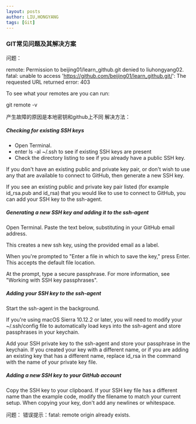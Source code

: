 ```yaml
---
layout: posts
author: LIU,HONGYANG
tags: [Git]
---
```






### GIT常见问题及其解决方案



问题：

remote: Permission to beijing01/learn_github.git denied to liuhongyang02. fatal: unable to access 'https://github.com/beijing01/learn_github.git/': The requested URL returned error: 403

To see what your remotes are you can run:

git remote -v

产生故障的原因是本地密钥和github上不同 解决方法：

##### **Checking for existing SSH keys**

- Open Terminal.
- enter ls -al ~/.ssh to see if existing SSH keys are present
- Check the directory listing to see if you already have a public SSH key.

If you don't have an existing public and private key pair, or don't wish to use any that are available to connect to GitHub, then generate a new SSH key.

If you see an existing public and private key pair listed (for example id_rsa.pub and id_rsa) that you would like to use to connect to GitHub, you can add your SSH key to the ssh-agent.





##### Generating a new SSH key and adding it to the ssh-agent

Open Terminal. Paste the text below, substituting in your GitHub email address.



This creates a new ssh key, using the provided email as a label.





When you're prompted to "Enter a file in which to save the key," press Enter. This accepts the default file location.





At the prompt, type a secure passphrase. For more information, see "Working with SSH key passphrases".





##### Adding your SSH key to the ssh-agent

Start the ssh-agent in the background.





If you're using macOS Sierra 10.12.2 or later, you will need to modify your ~/.ssh/config file to automatically load keys into the ssh-agent and store passphrases in your keychain.





Add your SSH private key to the ssh-agent and store your passphrase in the keychain. If you created your key with a different name, or if you are adding an existing key that has a different name, replace id_rsa in the command with the name of your private key file.





##### Adding a new SSH key to your GitHub account

Copy the SSH key to your clipboard. If your SSH key file has a different name than the example code, modify the filename to match your current setup. When copying your key, don't add any newlines or whitespace.



问题： 错误提示：fatal: remote origin already exists.







